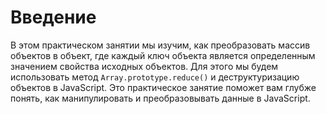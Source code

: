 # Введение

В этом практическом занятии мы изучим, как преобразовать массив объектов в объект, где каждый ключ объекта является определенным значением свойства исходных объектов. Для этого мы будем использовать метод `Array.prototype.reduce()` и деструктуризацию объектов в JavaScript. Это практическое занятие поможет вам глубже понять, как манипулировать и преобразовывать данные в JavaScript.
